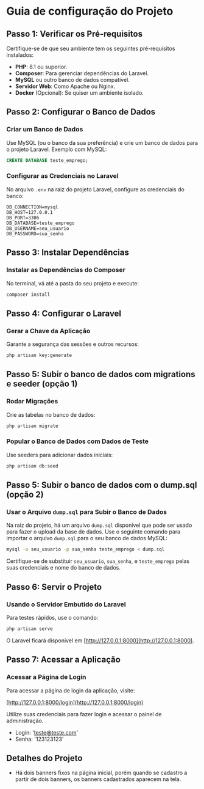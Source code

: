 # Guia de configuração do Projeto

## Passo 1: Verificar os Pré-requisitos

Certifique-se de que seu ambiente tem os seguintes pré-requisitos instalados:

- **PHP**: 8.1 ou superior.
- **Composer**: Para gerenciar dependências do Laravel.
- **MySQL** ou outro banco de dados compatível.
- **Servidor Web**: Como Apache ou Nginx.
- **Docker** (Opcional): Se quiser um ambiente isolado.

## Passo 2: Configurar o Banco de Dados

### Criar um Banco de Dados

Use MySQL (ou o banco da sua preferência) e crie um banco de dados para o projeto Laravel. Exemplo com MySQL:

```sql
CREATE DATABASE teste_emprego;
```

### Configurar as Credenciais no Laravel

No arquivo `.env` na raiz do projeto Laravel, configure as credenciais do banco:

```env
DB_CONNECTION=mysql
DB_HOST=127.0.0.1
DB_PORT=3306
DB_DATABASE=teste_emprego
DB_USERNAME=seu_usuario
DB_PASSWORD=sua_senha
```

## Passo 3: Instalar Dependências

### Instalar as Dependências do Composer

No terminal, vá até a pasta do seu projeto e execute:

```bash
composer install
```

## Passo 4: Configurar o Laravel

### Gerar a Chave da Aplicação

Garante a segurança das sessões e outros recursos:

```bash
php artisan key:generate
```

## Passo 5: Subir o banco de dados com migrations e seeder (opção 1)

### Rodar Migrações

Crie as tabelas no banco de dados:

```bash
php artisan migrate
```

### Popular o Banco de Dados com Dados de Teste

Use seeders para adicionar dados iniciais:

```bash
php artisan db:seed
```

## Passo 5: Subir o banco de dados com o dump.sql (opção 2)

### Usar o Arquivo `dump.sql` para Subir o Banco de Dados

Na raiz do projeto, há um arquivo `dump.sql` disponível que pode ser usado para fazer o upload da base de dados. Use o seguinte comando para importar o arquivo `dump.sql` para o seu banco de dados MySQL:

```bash
mysql -u seu_usuario -p sua_senha teste_emprego < dump.sql
```

Certifique-se de substituir `seu_usuario`, `sua_senha`, e `teste_emprego` pelas suas credenciais e nome do banco de dados.


## Passo 6: Servir o Projeto

### Usando o Servidor Embutido do Laravel

Para testes rápidos, use o comando:

```bash
php artisan serve
```

O Laravel ficará disponível em [http://127.0.0.1:8000](http://127.0.0.1:8000).

## Passo 7: Acessar a Aplicação

### Acessar a Página de Login

Para acessar a página de login da aplicação, visite:

[http://127.0.0.1:8000/login](http://127.0.0.1:8000/login)

Utilize suas credenciais para fazer login e acessar o painel de administração.

- Login: 'teste@teste.com'
- Senha: '123123123'

## Detalhes do Projeto

- Há dois banners fixos na página inicial, porém quando se cadastro a partir de dois banners, os banners cadastrados aparecem na tela.
